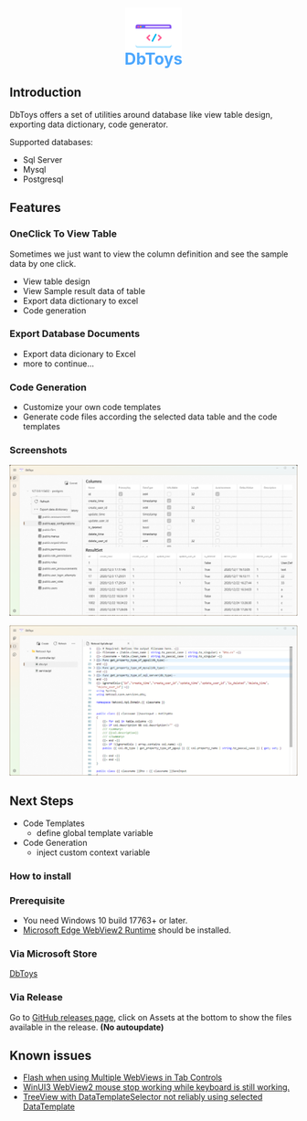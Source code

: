 <div align="center">
   <img alt="logo" src="./src/DbToys.WinUI/Assets/StoreLogo.scale-400.png" height="100px">
   <h1 align="center" style="color:#4da7fd;margin-top:-30px"><b>DbToys</b></h1>
</div>

## Introduction

DbToys offers a set of utilities around database like view table design, exporting data dictionary, code generator.

Supported databases:
 - Sql Server
 - Mysql
 - Postgresql

## Features
###  OneClick To View Table
Sometimes we just want to view the column definition and see the sample data by one click.

- View table design
- View Sample result data of table
- Export data dictionary to excel
- Code generation

### Export Database Documents
- Export data dicionary to Excel
- more to continue...

### Code Generation
- Customize your own code templates
- Generate code files according the selected data table and the code templates 

### Screenshots

![DbToys1](./images/screen1.png)

![DbToys2](./images/screen2.png)

## Next Steps

- Code Templates
	+ define global template variable
- Code Generation
	+ inject custom context variable 

### How to install

### Prerequisite
- You need Windows 10 build 17763+ or later.
- [Microsoft Edge WebView2 Runtime](https://go.microsoft.com/fwlink/p/?LinkId=2124703) should be installed.

### Via Microsoft Store
[DbToys](https://apps.microsoft.com/store/detail/dbtoys/9NKCGCMR2W99)

### Via Release
Go to [GitHub releases page](https://github.com/NeilQ/DbToys/releases), click on Assets at the bottom to show the files available in the release.
**(No autoupdate)**

## Known issues
- [Flash when using Multiple WebViews in Tab Controls](https://github.com/MicrosoftEdge/WebView2Feedback/issues/1412)
- [WinUI3 WebView2 mouse stop working while keyboard is still working.](https://github.com/MicrosoftEdge/WebView2Feedback/issues/3003#issuecomment-1407131599)
- [TreeView with DataTemplateSelector not reliably using selected DataTemplate](https://github.com/microsoft/microsoft-ui-xaml/issues/2121)

